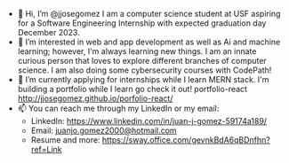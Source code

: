 - 👋 Hi, I’m @jjosegomez I am a computer science student at USF aspiring for a Software Engineering Internship with expected graduation day December 2023.
- 👀 I’m interested in web and app development as well as Ai and machine learning; however, I'm always learning new things. I am an innate curious person that loves to explore different branches of computer science. I am also doing some cybersecurity courses with CodePath!
- 🌱 I’m currently applying for internships while I learn MERN stack. I'm building a portfolio while I learn go check it out!
    portfolio-react http://jjosegomez.github.io/porfolio-react/
- 📫 You can reach me through my LinkedIn or my email:
    - LinkedIn: https://www.linkedin.com/in/juan-j-gomez-59174a189/
    - Email: juanjo.gomez2000@hotmail.com
    - Resume and more: https://sway.office.com/gevnkBdA6qBDnfhn?ref=Link

<!---
jjosegomez/jjosegomez is a ✨ special ✨ repository because its `README.md` (this file) appears on your GitHub profile.
You can click the Preview link to take a look at your changes.
--->
